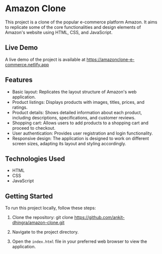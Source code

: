 # Amazon Clone

This project is a clone of the popular e-commerce platform Amazon. It aims to replicate some of the core functionalities and design elements of Amazon's website using HTML, CSS, and JavaScript.

## Live Demo

A live demo of the project is available at https://amazonclone-e-commerce.netlify.app

## Features

- Basic layout: Replicates the layout structure of Amazon's web application.
- Product listings: Displays products with images, titles, prices, and ratings.
- Product details: Shows detailed information about each product, including descriptions, specifications, and customer reviews.
- Shopping cart: Allows users to add products to a shopping cart and proceed to checkout.
- User authentication: Provides user registration and login functionality.
- Responsive design: The application is designed to work on different screen sizes, adapting its layout and styling accordingly.

## Technologies Used

- HTML
- CSS
- JavaScript

## Getting Started

To run this project locally, follow these steps:

1. Clone the repository:
git clone https://github.com/ankit-dhingra/amazon-clone.git

2. Navigate to the project directory.

3. Open the `index.html` file in your preferred web browser to view the application.
